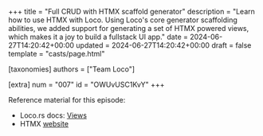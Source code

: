 +++
title = "Full CRUD with HTMX scaffold generator"
description = "Learn how to use HTMX with Loco. Using Loco's core generator scaffolding abilities, we added support for generating a set of HTMX powered views, which makes it a joy to build a fullstack UI app."
date = 2024-06-27T14:20:42+00:00
updated = 2024-06-27T14:20:42+00:00
draft = false
template = "casts/page.html"

[taxonomies]
authors = ["Team Loco"]

[extra]
num = "007"
id = "OWUvUSC1KvY"
+++

Reference material for this episode:

* Loco.rs docs: [Views](https://loco.rs/docs/the-app/views/)
* HTMX [website](https://htmx.org/)
